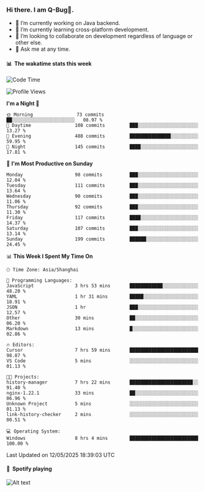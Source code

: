 ### Hi there. I am Q-Bug🐞.

- 🔭 I’m currently working on Java backend.
- 🌱 I’m currently learning cross-platform development.
- 👯 I’m looking to collaborate on development regardless of language or other else.
- 💬 Ask me at any time.

#### 📊 &nbsp;**The wakatime stats this week**  
<!--START_SECTION:waka-->
![Code Time](http://img.shields.io/badge/Code%20Time-324%20hrs%2014%20mins-blue)

![Profile Views](http://img.shields.io/badge/Profile%20Views-0-blue)

**I'm a Night 🦉** 

```text
🌞 Morning                73 commits          ██░░░░░░░░░░░░░░░░░░░░░░░   08.97 % 
🌆 Daytime                108 commits         ███░░░░░░░░░░░░░░░░░░░░░░   13.27 % 
🌃 Evening                488 commits         ███████████████░░░░░░░░░░   59.95 % 
🌙 Night                  145 commits         ████░░░░░░░░░░░░░░░░░░░░░   17.81 % 
```
📅 **I'm Most Productive on Sunday** 

```text
Monday                   98 commits          ███░░░░░░░░░░░░░░░░░░░░░░   12.04 % 
Tuesday                  111 commits         ███░░░░░░░░░░░░░░░░░░░░░░   13.64 % 
Wednesday                90 commits          ███░░░░░░░░░░░░░░░░░░░░░░   11.06 % 
Thursday                 92 commits          ███░░░░░░░░░░░░░░░░░░░░░░   11.30 % 
Friday                   117 commits         ████░░░░░░░░░░░░░░░░░░░░░   14.37 % 
Saturday                 107 commits         ███░░░░░░░░░░░░░░░░░░░░░░   13.14 % 
Sunday                   199 commits         ██████░░░░░░░░░░░░░░░░░░░   24.45 % 
```


📊 **This Week I Spent My Time On** 

```text
🕑︎ Time Zone: Asia/Shanghai

💬 Programming Languages: 
JavaScript               3 hrs 53 mins       ████████████░░░░░░░░░░░░░   48.20 % 
YAML                     1 hr 31 mins        █████░░░░░░░░░░░░░░░░░░░░   18.91 % 
JSON                     1 hr                ███░░░░░░░░░░░░░░░░░░░░░░   12.57 % 
Other                    30 mins             ██░░░░░░░░░░░░░░░░░░░░░░░   06.20 % 
Markdown                 13 mins             █░░░░░░░░░░░░░░░░░░░░░░░░   02.86 % 

🔥 Editors: 
Cursor                   7 hrs 59 mins       █████████████████████████   98.87 % 
VS Code                  5 mins              ░░░░░░░░░░░░░░░░░░░░░░░░░   01.13 % 

🐱‍💻 Projects: 
history-manager          7 hrs 22 mins       ███████████████████████░░   91.40 % 
nginx-1.22.1             33 mins             ██░░░░░░░░░░░░░░░░░░░░░░░   06.96 % 
Unknown Project          5 mins              ░░░░░░░░░░░░░░░░░░░░░░░░░   01.13 % 
link-history-checker     2 mins              ░░░░░░░░░░░░░░░░░░░░░░░░░   00.51 % 

💻 Operating System: 
Windows                  8 hrs 4 mins        █████████████████████████   100.00 % 
```


 Last Updated on 12/05/2025 18:39:03 UTC
<!--END_SECTION:waka-->

#### 🎵 &nbsp;**Spotify playing**  
![Alt text](https://spotify-recently-played-readme.vercel.app/api?user=e5y1o4x7kdt9kf2blu4wvmb4s&unique={true|1|on|yes})
